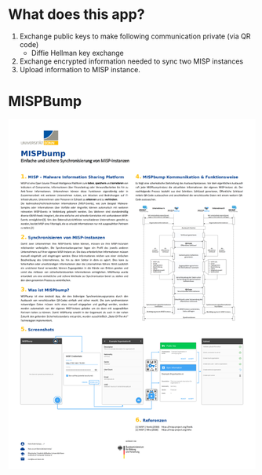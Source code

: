 # What does this app?
1. Exchange public keys to make following communication private (via QR code)
    + Diffie Hellman key exchange
2. Exchange encrypted information needed to sync two MISP instances
3. Upload information to MISP instance.

# MISPBump
![Alt text](./poster/mispbump.png)
